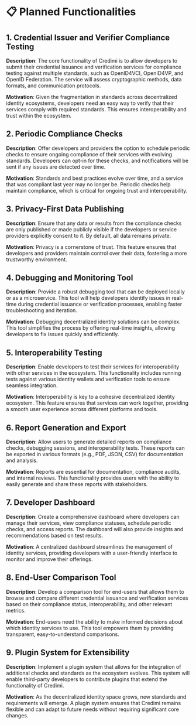 <!--
SPDX-FileCopyrightText: 2024 Puria Nafisi Azizi
SPDX-FileCopyrightText: 2024 Puria Nafisi Azizi 
SPDX-FileCopyrightText: 2024 The Forkbomb Company

SPDX-License-Identifier: CC-BY-NC-SA-4.0
-->

# 📋 Planned Functionalities

## 1. Credential Issuer and Verifier Compliance Testing
**Description**: 
The core functionality of Credimi is to allow developers to submit their credential issuance and verification services for compliance testing against multiple standards, such as OpenID4VCI, OpenID4VP, and OpenID Federation. The service will assess cryptographic methods, data formats, and communication protocols.

**Motivation**:
Given the fragmentation in standards across decentralized identity ecosystems, developers need an easy way to verify that their services comply with required standards. This ensures interoperability and trust within the ecosystem.

## 2. Periodic Compliance Checks
**Description**:
Offer developers and providers the option to schedule periodic checks to ensure ongoing compliance of their services with evolving standards. Developers can opt-in for these checks, and notifications will be sent if any issues are detected over time.

**Motivation**:
Standards and best practices evolve over time, and a service that was compliant last year may no longer be. Periodic checks help maintain compliance, which is critical for ongoing trust and interoperability.

## 3. Privacy-First Data Publishing
**Description**:
Ensure that any data or results from the compliance checks are only published or made publicly visible if the developers or service providers explicitly consent to it. By default, all data remains private.

**Motivation**:
Privacy is a cornerstone of trust. This feature ensures that developers and providers maintain control over their data, fostering a more trustworthy environment.

## 4. Debugging and Monitoring Tool
**Description**:
Provide a robust debugging tool that can be deployed locally or as a microservice. This tool will help developers identify issues in real-time during credential issuance or verification processes, enabling faster troubleshooting and iteration.

**Motivation**:
Debugging decentralized identity solutions can be complex. This tool simplifies the process by offering real-time insights, allowing developers to fix issues quickly and efficiently.

## 5. Interoperability Testing
**Description**:
Enable developers to test their services for interoperability with other services in the ecosystem. This functionality includes running tests against various identity wallets and verification tools to ensure seamless integration.

**Motivation**:
Interoperability is key to a cohesive decentralized identity ecosystem. This feature ensures that services can work together, providing a smooth user experience across different platforms and tools.

## 6. Report Generation and Export
**Description**:
Allow users to generate detailed reports on compliance checks, debugging sessions, and interoperability tests. These reports can be exported in various formats (e.g., PDF, JSON, CSV) for documentation and analysis.

**Motivation**:
Reports are essential for documentation, compliance audits, and internal reviews. This functionality provides users with the ability to easily generate and share these reports with stakeholders.

## 7. Developer Dashboard
**Description**:
Create a comprehensive dashboard where developers can manage their services, view compliance statuses, schedule periodic checks, and access reports. The dashboard will also provide insights and recommendations based on test results.

**Motivation**:
A centralized dashboard streamlines the management of identity services, providing developers with a user-friendly interface to monitor and improve their offerings.

## 8. End-User Comparison Tool
**Description**:
Develop a comparison tool for end-users that allows them to browse and compare different credential issuance and verification services based on their compliance status, interoperability, and other relevant metrics.

**Motivation**:
End-users need the ability to make informed decisions about which identity services to use. This tool empowers them by providing transparent, easy-to-understand comparisons.

## 9. Plugin System for Extensibility
**Description**:
Implement a plugin system that allows for the integration of additional checks and standards as the ecosystem evolves. This system will enable third-party developers to contribute plugins that extend the functionality of Credimi.

**Motivation**:
As the decentralized identity space grows, new standards and requirements will emerge. A plugin system ensures that Credimi remains flexible and can adapt to future needs without requiring significant core changes.

